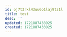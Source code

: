 ```yaml
---
id: oj7t3rkl43uu6o1laj9tz1l
title: test
desc: ''
updated: 1721887433925
created: 1721887433925
---
```

